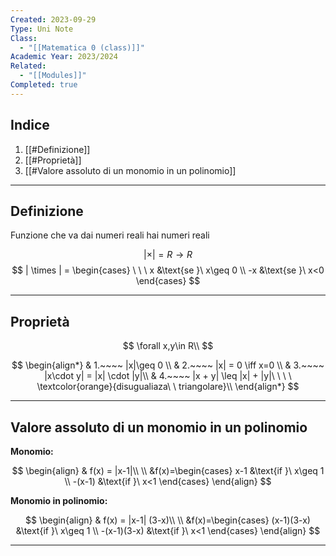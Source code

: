 ```yaml
---
Created: 2023-09-29
Type: Uni Note
Class:
  - "[[Matematica 0 (class)]]"
Academic Year: 2023/2024
Related:
  - "[[Modules]]"
Completed: true
---
```

## Indice
1. [[#Definizione]]
2. [[#Proprietà]]
3. [[#Valore assoluto di un monomio in un polinomio]]

---
## Definizione
Funzione che va dai numeri reali hai numeri reali

$$|\times|= R \to R$$
$$
| \times | = 
\begin{cases}
   \ \ \ x &\text{se }\ x\geq 0 \\
   -x &\text{se }\ x<0
\end{cases}
$$

---
## Proprietà

$$
\forall x,y\in R\\
$$

$$
\begin{align*}
& 1.~~~~ |x|\geq 0 \\
& 2.~~~~ |x| = 0 \iff x=0  \\
& 3.~~~~ |x\cdot y| = |x| \cdot |y|\\
& 4.~~~~ |x + y| \leq |x| + |y|\ \  \ \ \textcolor{orange}{disugualiaza\ \ triangolare}\\
\end{align*}
$$

---
## Valore assoluto di un monomio in un polinomio

**Monomio:**

$$
\begin{align}
& f(x) = |x-1|\\ \\
&f(x)=\begin{cases}
x-1 &\text{if }\ x\geq 1 \\
-(x-1) &\text{if }\ x<1 
\end{cases}
\end{align}
$$

**Monomio in polinomio:**

$$
\begin{align}
& f(x) = |x-1| (3-x)\\ \\
&f(x)=\begin{cases}
(x-1)(3-x) &\text{if }\ x\geq 1 \\
-(x-1)(3-x) &\text{if }\ x<1 
\end{cases}
\end{align}
$$

---